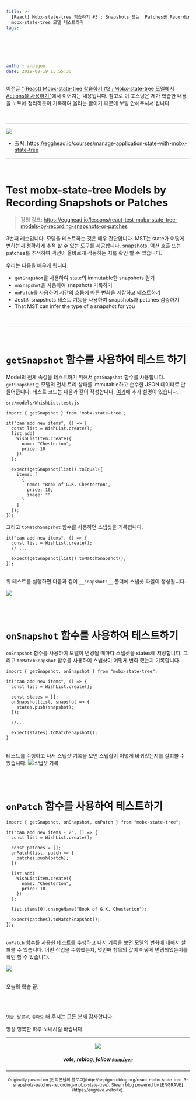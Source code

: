 ```yaml
---
title: >-
  [React] Mobx-state-tree 학습하기 #3 : Snapshots 또는  Patches를 Recording하여
  mobx-state-tree 모델 테스트하기
tags:
  
  
  
  
  
  
author: anpigon
date: 2019-08-19 13:55:36
---
```


이전글 ["\[React\] Mobx-state-tree 학습하기 #2 : Mobx-state-tree 모델에서 Actions을 사용하기"](https://steemit.com/zzan/@anpigon/react-native-manage-application-state-with-mobx-state-tree-2)에서 이어지는 내용입니다. 참고로 이 포스팅은 제가 학습한 내용을 노트에 정리하듯이 기록하여 올리는 글이기 때문에 보팅 안해주셔서 됩니다. 


<br>

***

![](https://files.steempeak.com/file/steempeak/anpigon/sYISPibs-E1848CE185A6E18486E185A9E186A820E1848BE185A5E186B9E18482E185B3E186AB20E18483E185B5E1848CE185A1E1848BE185B5E186AB.png)
* 출처: https://egghead.io/courses/manage-application-state-with-mobx-state-tree
***

<br>

# Test mobx-state-tree Models by Recording Snapshots or Patches

> 강의 링크: https://egghead.io/lessons/react-test-mobx-state-tree-models-by-recording-snapshots-or-patches

3번째 레슨입니다. 모델을 테스트하는 것은 매우 간단합니다. MST는 state가 어떻게 변하는지 정확하게 추적 할 수 있는 도구를 제공합니다. snapshots, 액션 호출 또는 patches를 추적하여 액션이 올바르게 작동하는 지를 확인 할 수 있습니다.

우리는 다음을 배우게 됩니다.

* `getSnapshot`를 사용하여 state의 immutable한 snapshots 얻기
* `onSnapshot`을 사용하여 snapshots 기록하기
* `onPatch`를 사용하여 시간의 흐름에 따른 변화을 저장하고 테스트하기
* Jest의 snapshots 테스트 기능을 사용하여 snapshots과 patches 검증하기
* That MST can infer the type of a snapshot for you

<br>

***

<br>

# `getSnapshot` 함수를 사용하여 테스트 하기

Model의 전체 속성을 테스트하기 위해서 `getSnapshot` 함수를 사용합니다.  `getSnapshot`는 모델의 전체 트리 상태를 immutable하고 순수한 JSON 데이터로 만들어줍니다. 테스트 코드는 다음과 같이 작성합니다.
[여기](https://mobx-state-tree.gitbook.io/docs/concepts/snapshots)에 추가 설명이 있습니다.

`src/models/WhishList.test.js`
```
import { getSnapshot } from 'mobx-state-tree';

it("can add new items", () => {
  const list = WishList.create();
  list.add(
    WishListItem.create({
      name: "Chesterton",
      price: 10
    })
  );

  expect(getSnapshot(list)).toEqual({
    items: [
      {
        name: "Book of G.K. Chesterton",
        price: 10,
        image: ""
      }
    ]
  });
});
```

그리고 `toMatchSnapshot` 함수를 사용하면 스냅샷을 기록합니다.
```
it("can add new items", () => {
  const list = WishList.create();
  // ...

  expect(getSnapshot(list)).toMatchSnapshot();
});
```

<br>위 테스트를 실행하면 다음과 같이 `__snapshots__` 폴더에 스냅샷 파일이 생성됩니다.

![](https://files.steempeak.com/file/steempeak/anpigon/xLhaLw7g-E18489E185B3E1848FE185B3E18485E185B5E186ABE18489E185A3E186BA202019-08-182000.59.10.png)

<br>
<br>

# `onSnapshot` 함수를 사용하여 테스트하기

`onSnapshot` 함수를 사용하여 모델이 변경될 때마다 스냅샷을 states에 저장합니다. 그리고 `toMatchSnapshot` 함수를 사용하여 스냅샷이 어떻게 변화 했는지 기록합니다.

```
import { getSnapshot, onSnapshot } from "mobx-state-tree";

it("can add new items", () => {
  const list = WishList.create();

  const states = [];
  onSnapshot(list, snapshot => {
    states.push(snapshot);
  });

  //...

  expect(states).toMatchSnapshot();
}

```

<br>테스트를 수행하고 나서 스냅샷 기록을 보면 스냅샵이 어떻게 바뀌었는지를 살펴볼 수 있습니다.
![스냅샷 기록](https://files.steempeak.com/file/steempeak/anpigon/YLMLCCqQ-E18489E185B3E1848FE185B3E18485E185B5E186ABE18489E185A3E186BA202019-08-182001.10.34.png)

<br>
<br>

# `onPatch` 함수를 사용하여 테스트하기

```
import { getSnapshot, onSnapshot, onPatch } from "mobx-state-tree";

it("can add new items - 2", () => {
  const list = WishList.create();

  const patches = [];
  onPatch(list, patch => {
    patches.push(patch);
  })

  list.add(
    WishListItem.create({
      name: "Chesterton",
      price: 10
    })
  );

  list.items[0].changeName("Book of G.K. Chesterton");

  expect(patches).toMatchSnapshot();
});
```

<br>`onPatch` 함수를 사용한 테스트를 수행하고 나서 기록을 보면 모델의 변화에 대해서 살펴볼 수 있습니다. 어떤 작업을 수행했는지, 몇번째 항목의 값이 어떻게 변경되었는지를 확인 할 수 있습니다.

![](https://files.steempeak.com/file/steempeak/anpigon/GFWYYwru-E18489E185B3E1848FE185B3E18485E185B5E186ABE18489E185A3E186BA202019-08-182001.17.54.png)

<br>오늘의 학습 끝.

<br>
<br>

 `댓글`, `팔로우`, `좋아요` 해 주시는 모든 분께 감사합니다.

항상 행복한 하루 보내시길 바랍니다.

*** 

<center><img src='https://steemitimages.com/400x0/https://cdn.steemitimages.com/DQmQmWhMN6zNrLmKJRKhvSScEgWZmpb8zCeE2Gray1krbv6/BC054B6E-6F73-46D0-88E4-C88EB8167037.jpeg'><h5>vote, reblog, follow <code><a href='https://steemit.com/@anpigon'>@anpigon</a></code></h5></center> 



***
<center><sup>Originally posted on [안피곤님의 블로그](http://anpigon.dblog.org/react-mobx-state-tree-3-snapshots-patches-recording-mobx-state-tree). Steem blog powered by [ENGRAVE](https://engrave.website).</sup></center>